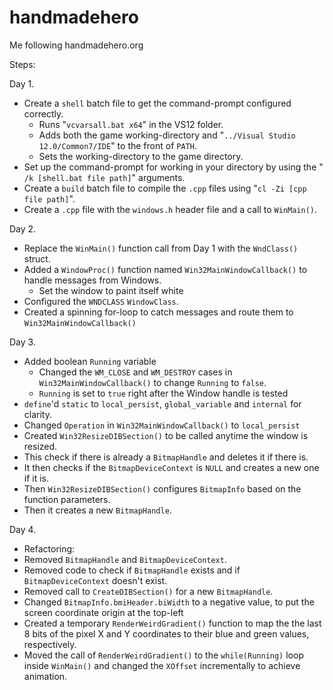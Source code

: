 # handmadehero
Me following handmadehero.org

Steps:

Day 1.
- Create a ``shell`` batch file to get the command-prompt configured correctly.
  - Runs "``vcvarsall.bat x64``" in the VS12 folder.
  - Adds both the game working-directory and "``../Visual Studio 12.0/Common7/IDE``" to the front of ``PATH``.
  - Sets the working-directory to the game directory.
- Set up the command-prompt for working in your directory by using the "`` /k [shell.bat file path]``" arguments.
- Create a ``build`` batch file to compile the ``.cpp`` files using "``cl -Zi [cpp file path]``".
- Create a ``.cpp`` file with the ``windows.h`` header file and a call to ``WinMain()``.

Day 2.
- Replace the ``WinMain()`` function call from Day 1 with the ``WndClass()`` struct.
- Added a ``WindowProc()`` function named ``Win32MainWindowCallback()`` to handle messages from Windows.
  - Set the window to paint itself white
- Configured the ``WNDCLASS`` ``WindowClass``.
- Created a spinning for-loop to catch messages and route them to ``Win32MainWindowCallback()``

Day 3.
- Added boolean ``Running`` variable
  - Changed the ``WM_CLOSE`` and ``WM_DESTROY`` cases in ``Win32MainWindowCallback()`` to change ``Running`` to ``false``.
  - ``Running`` is set to ``true`` right after the Window handle is tested
 - ``define``'d ``static`` to ``local_persist``, ``global_variable`` and ``internal`` for clarity.
  - Changed ``Operation`` in ``Win32MainWindowCallback()`` to ``local_persist``
 - Created ``Win32ResizeDIBSection()`` to be called anytime the window is resized.
  - This check if there is already a ``BitmapHandle`` and deletes it if there is.
  - It then checks if the ``BitmapDeviceContext`` is ``NULL`` and creates a new one if it is.
  - Then ``Win32ResizeDIBSection()`` configures ``BitmapInfo`` based on the function parameters.
  - Then it creates a new ``BitmapHandle``.
  
Day 4.
- Refactoring:
 - Removed ``BitmapHandle`` and ``BitmapDeviceContext``.
 - Removed code to check if ``BitmapHandle`` exists and if ``BitmapDeviceContext`` doesn't exist.
 - Removed call to ``CreateDIBSection()`` for a new ``BitmapHandle``.
- Changed ``BitmapInfo.bmiHeader.biWidth`` to a negative value, to put the screen coordinate origin at the top-left
- Created a temporary ``RenderWeirdGradient()`` function to map the the last 8 bits of the pixel X and Y coordinates to their blue and green values, respectively.
- Moved the call of ``RenderWeirdGradient()`` to the ``while(Running)`` loop inside ``WinMain()`` and changed the ``XOffset`` incrementally to achieve animation.